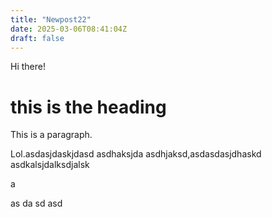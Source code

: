 ```yaml
---
title: "Newpost22"
date: 2025-03-06T08:41:04Z
draft: false
---
```


Hi there!

# this is the heading


This is a paragraph. 


Lol.asdasjdaskjdasd
asdhaksjda
asdhjaksd,asdasdasjdhaskd
asdkalsjdalksdjalsk


a

as
da
sd
asd
